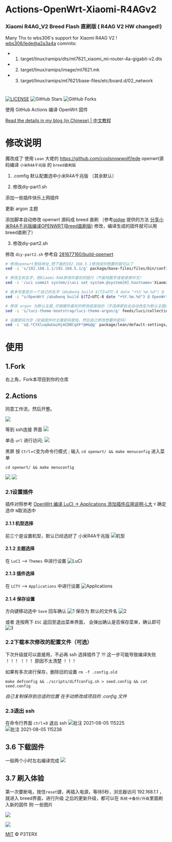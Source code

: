 # Actions-OpenWrt-Xiaomi-R4AGv2
### Xiaomi R4AG_V2 Breed Flash 直刷版 ( R4AG V2 HW changed!)
Many Thx to wbs306's support for Xiaomi R4AG V2 !   [wbs306/lede@a2a3a4a](https://github.com/coolsnowwolf/lede/tree/a2a3a4a8d2b4c427e066200a8a64289fe4d6c281) commits: 
  - 1. target/linux/ramips/dts/mt7621_xiaomi_mi-router-4a-gigabit-v2.dts
  - 2. target/linux/ramips/image/mt7621.mk
  - 3. target/linux/ramips/mt7621/base-files/etc/board.d/02_network
  
#

[![LICENSE](https://img.shields.io/github/license/mashape/apistatus.svg?style=flat-square&label=LICENSE)](https://github.com/P3TERX/Actions-OpenWrt/blob/master/LICENSE)
![GitHub Stars](https://img.shields.io/github/stars/unkaer/Actions-OpenWrt-Xiaomi-R4A.svg?style=flat-square&label=Stars&logo=github)
![GitHub Forks](https://img.shields.io/github/forks/unkaer/Actions-OpenWrt-Xiaomi-R4A.svg?style=flat-square&label=Forks&logo=github)

使用 GitHub Actions 编译 OpenWrt 固件

[Read the details in my blog (in Chinese) | 中文教程](https://p3terx.com/archives/build-openwrt-with-github-actions.html)

# 修改说明

魔改成了
使用 `Lean` 大佬的 https://github.com/coolsnowwolf/lede openwrt源码编译 `小米R4A千兆版` 的 `breed直刷版`

1. .comfig 默认配置选中小米R4A千兆版 （其余默认）

2. 修改diy-part1.sh

添加一些插件快乐上网插件

更新 argon 主题

添加脚本自动修改 openwrt 源码成 breed 直刷 （参考[pidge](https://www.right.com.cn/FORUM/space-uid-221258.html) 提供的方法 [分享小米R4A千兆版编译OPENWRT(Breed直刷版)](https://www.right.com.cn/FORUM/thread-4052254-1-1.html) 修改，编译生成的固件就可以用breed直刷了）

3. 修改diy-part2.sh

修改 `diy-part2.sh` 参考自 [281677160/build-openwrt](https://github.com/281677160/build-openwrt) 

```sh
# 修改openwrt登陆地址,把下面的192.168.5.1修改成你想要的就可以了
sed -i 's/192.168.1.1/192.168.5.1/g' package/base-files/files/bin/config_generate

# 修改主机名字，把Xiaomi-R4A修改你喜欢的就行（不能纯数字或者使用中文）
sed -i '/uci commit system/i\uci set system.@system[0].hostname='Xiaomi-R4A'' package/lean/default-settings/files/zzz-default-settings

# 版本号里显示一个自己的名字（ababwnq build $(TZ=UTC-8 date "+%Y.%m.%d") @ 这些都是后增加的）
sed -i "s/OpenWrt /ababwnq build $(TZ=UTC-8 date "+%Y.%m.%d") @ OpenWrt /g" package/lean/default-settings/files/zzz-default-settings

# 修改 argon 为默认主题,可根据你喜欢的修改成其他的（不选择那些会自动改变为默认主题的主题才有效果）
sed -i 's/luci-theme-bootstrap/luci-theme-argon/g' feeds/luci/collections/luci/Makefile

# 设置密码为空（安装固件时无需密码登陆，然后自己修改想要的密码）
sed -i 's@.*CYXluq4wUazHjmCDBCqXF*@#&@g' package/lean/default-settings/files/zzz-default-settings
```
# 使用

## 1.Fork

右上角，Fork本项目到你的仓库

## 2.Actions

同意工作流，然后开整。

![](https://gitee.com/Unkaer/blog/raw/master/images/material/20210307205947.webp)

等到 ssh连接 界面
![](https://gitee.com/Unkaer/blog/raw/master/images/material/20210307210916.webp)

单击 `url` 进行访问;
![](https://gitee.com/Unkaer/blog/raw/master/images/material/20210307210937.webp)

黑屏 按 `Ctrl`+`C`变为命令行模式 ;
输入 `cd openwrt/ && make menuconfig` 进入菜单

```
cd openwrt/ && make menuconfig
```

![](https://gitee.com/Unkaer/blog/raw/master/images/material/20210307211012.webp)
![](https://gitee.com/Unkaer/blog/raw/master/images/material/20210307211148.webp)

### 2.1设置插件
插件对照参考 [OpenWrt 编译 LuCI -> Applications 添加插件应用说明-L大](https://www.right.com.cn/forum/thread-3682029-1-1.html)
`Y` 确定选中 `N`取消选中

#### 2.1.1 机型选择
前三个是设置机型，默认已经选好了 小米R4A千兆版
![机型](https://user-images.githubusercontent.com/45261780/128300236-881f51d1-6475-4621-83f4-61775e01030e.png)

#### 2.1.2 主题选择
在 `LuCI` --> `Themes` 中进行设置
![LuCI](https://user-images.githubusercontent.com/45261780/128300627-a3af1f69-2c2f-49fa-86ce-8da6b3a0d0d4.png)

#### 2.1.3 插件选择
在 `LCTY` --> `Applications` 中进行设置
![Applications](https://user-images.githubusercontent.com/45261780/128300725-26799ad1-1bbb-4035-8ff0-aeaba1635dd3.png)

#### 2.1.4 保存设置
方向键移动选中 `Save` 回车确认
![1](https://user-images.githubusercontent.com/45261780/128300983-93ee554e-e72d-4082-8550-265ff087971e.png)
保存为 默认的文件名
![2](https://user-images.githubusercontent.com/45261780/128301040-705307f5-2b0b-42d0-b52c-5608807ebcd5.png)

或者 连按两下 `ESC` 返回至退出菜单界面，
会弹出确认是否保存菜单，确认即可
![3](https://user-images.githubusercontent.com/45261780/128301176-8f163e5e-84f3-4700-ba38-7732f4fe16f4.png)


### 2.2下载本次修改的配置文件（可选）
下次升级就可以直接用，不必再 ssh 选择插件了
!!! 这一步可能导致编译失败 ！！！
！！！ 原因不太清楚 ！！！

 如果有多次进行保存，删除旧的设置 `rm -f .config.old`
 
```
make defconfig && ./scripts/diffconfig.sh > seed.config && cat seed.config
```

 *自己复制保存到合适的位置*
 *在手动修改成项目的 .config 文件*

### 2.3退出 ssh
在命令行界面 `ctrl`+`D`  退出 ssh
![批注 2021-08-05 115225](https://user-images.githubusercontent.com/45261780/128301252-f054fa0a-6544-4770-8e99-217946f9b692.png)
![批注 2021-08-05 115238](https://user-images.githubusercontent.com/45261780/128301319-5b6969b1-94e5-43f7-97c7-6f69acbd92ec.png)

## 3.6 下载固件
一般两个小时左右编译完成
![](https://gitee.com/Unkaer/blog/raw/master/images/material/20210307211649.webp)

## 3.7 刷入体验
第一次要断电，按住`reset`键，再插入电源，等待5秒，浏览器访问 192.168.1.1 ，就进入 breed界面，进行升级
之后的更新升级，都可以在 `系统`->`备份/升级`里面刷入新的固件
附·一些图片

![](https://gitee.com/Unkaer/blog/raw/master/images/material/20210314184159.webp)

![](https://gitee.com/Unkaer/blog/raw/master/images/material/20210314184218.webp)


[MIT](https://github.com/P3TERX/Actions-OpenWrt/blob/main/LICENSE) © P3TERX
